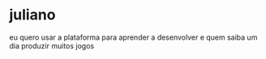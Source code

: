 # juliano
eu quero usar a plataforma para aprender a desenvolver e quem saiba um dia produzir muitos jogos 
